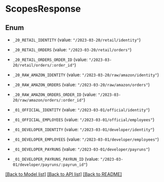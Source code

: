 # ScopesResponse

## Enum


* `_20_RETAIL_IDENTITY` (value: `"/2023-03-20/retail/identity"`)

* `_20_RETAIL_ORDERS` (value: `"/2023-03-20/retail/orders"`)

* `_20_RETAIL_ORDERS_ORDER_ID` (value: `"/2023-03-20/retail/orders/:order_id"`)

* `_20_RAW_AMAZON_IDENTITY` (value: `"/2023-03-20/raw/amazon/identity"`)

* `_20_RAW_AMAZON_ORDERS` (value: `"/2023-03-20/raw/amazon/orders"`)

* `_20_RAW_AMAZON_ORDERS_ORDER_ID` (value: `"/2023-03-20/raw/amazon/orders/:order_id"`)

* `_01_OFFICIAL_IDENTITY` (value: `"/2023-03-01/official/identity"`)

* `_01_OFFICIAL_EMPLOYEES` (value: `"/2023-03-01/official/employees"`)

* `_01_DEVELOPER_IDENTITY` (value: `"/2023-03-01/developer/identity"`)

* `_01_DEVELOPER_EMPLOYEES` (value: `"/2023-03-01/developer/employees"`)

* `_01_DEVELOPER_PAYRUNS` (value: `"/2023-03-01/developer/payruns"`)

* `_01_DEVELOPER_PAYRUNS_PAYRUN_ID` (value: `"/2023-03-01/developer/payruns/:payrun_id"`)


[[Back to Model list]](../README.md#documentation-for-models) [[Back to API list]](../README.md#documentation-for-api-endpoints) [[Back to README]](../README.md)


